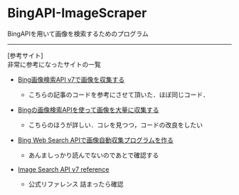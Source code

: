 # BingAPI-ImageScraper

BingAPIを用いて画像を検索するためのプログラム

---

[参考サイト]  
非常に参考になったサイトの一覧

* [Bing画像検索API v7で画像を収集する](https://qiita.com/hirosemi/items/086f8375fd0f3fa5237b)
  * こちらの記事のコードを参考にさせて頂いた．ほぼ同じコード．

* [Bingの画像検索APIを使って画像を大量に収集する](https://qiita.com/ysdyt/items/49e99416079546b65dfc#%E3%83%91%E3%83%A9%E3%83%A1%E3%83%BC%E3%82%BF%E3%81%AB%E3%81%A4%E3%81%84%E3%81%A6)
  * こちらのほうが詳しい．コレを見つつ，コードの改良をしたい

* [Bing Web Search APIで画像自動収集プログラムを作る](http://blog.wackwack.net/entry/2017/12/27/223755)
  * あんましっかり読んでないのであとで確認する

* [Image Search API v7 reference](https://docs.microsoft.com/ja-jp/rest/api/cognitiveservices/bing-images-api-v7-reference)
  * 公式リファレンス 詰まったら確認